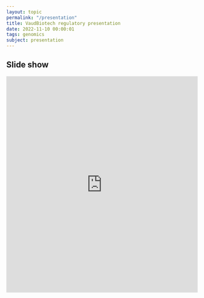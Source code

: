 ```yaml
---
layout: topic
permalink: "/presentation"
title: VaudBiotech regulatory presentation
date: 2022-11-10 00:00:01
tags: genomics
subject: presentation
---
```


## Slide show
<!--- To embed a Google Slides presentation in a Jekyll post or page, open the presentation and select “Publish to Web” from the “File” menu.

Choose the options you require, then select the “Embed” tab. 
A norrower width than default seems to scale well on screen.
width="960" height="569"
 --->
<style>
.responsive-wrap iframe{ max-width: 100%;}
</style>
<div class="responsive-wrap">
<!-- this is the embed code provided by Google -->
<iframe src="https://docs.google.com/presentation/d/e/2PACX-1vScJNbS3EujB2yRITlgCHUi2K4gGFjpaVFomgCUb0JF1KQWNzZBpzGceHjHirkArg/embed?start=false&loop=false&delayms=3000" frameborder="0"  width="960" height="569" allowfullscreen="true" mozallowfullscreen="true" webkitallowfullscreen="true"></iframe>
<!-- Google embed ends -->
</div>

<!-- width="1280" height="749" --> 
